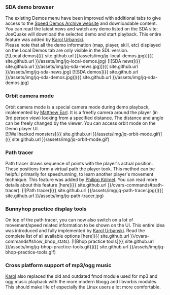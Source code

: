 ### SDA demo browser

The existing Demos menu have been improved with additional tabs to give access to the [Speed Demos Archive website](https://quake.speeddemosarchive.com/quake) and downloadable content. You can read the latest news and watch any demo listed on the SDA site: JoeQuake will download the selected demo and start playback. This entire feature was added by [Karol Urbanski](https://github.com/dexsda).  
Please note that all the demo information (map, player, skill, etc) displayed on the Local Demos tab are only visible in the SDL version.  
[![Local demos]({{ site.github.url }}/assets/img/jq-local-demos.jpg)]({{ site.github.url }}/assets/img/jq-local-demos.jpg)
[![SDA news]({{ site.github.url }}/assets/img/jq-sda-news.jpg)]({{ site.github.url }}/assets/img/jq-sda-news.jpg)
[![SDA demos]({{ site.github.url }}/assets/img/jq-sda-demos.jpg)]({{ site.github.url }}/assets/img/jq-sda-demos.jpg)

### Orbit camera mode

Orbit camera mode is a special camera mode during demo playback, implemented by [Matthew Earl](https://github.com/matthewearl). It is a freefly camera around the player (in 3rd person view) looking from a specified distance. The distance and angle can be freely changed by the viewer. You can access orbit mode on the Demo player UI.  
[![Wallhacked monsters]({{ site.github.url }}/assets/img/jq-orbit-mode.gif)]({{ site.github.url }}/assets/img/jq-orbit-mode.gif)

### Path tracer

Path tracer draws sequence of points with the player's actual position. These positions form a virtual path the player took. This method can be helpful primarily for speedrunning, to learn another player's movement technique. This feature was added by [Philipp Kölmel](https://github.com/philippkoelmel). You can read more details about this feature [here]({{ site.github.url }}/cvars-commands#path-tracer).
[![Path tracer]({{ site.github.url }}/assets/img/jq-path-tracer.jpg)]({{ site.github.url }}/assets/img/jq-path-tracer.jpg)

### Bunnyhop practice display tools

On top of the path tracer, you can now also switch on a lot of movement/speed related information to be shown on the UI. This entire idea was introduced and fully implemented by [Karol Urbanski](https://github.com/dexsda). Read the complete list of all available options [here]({{ site.github.url }}/cvars-commands#show_bhop_stats).
[![Bhop practice tools]({{ site.github.url }}/assets/img/jq-bhop-practice-tools.gif)]({{ site.github.url }}/assets/img/jq-bhop-practice-tools.gif)

### Cross platform support of mp3/ogg music

[Karol](https://github.com/dexsda) also replaced the old and outdated fmod module used for mp3 and ogg music playback with the more modern libogg and libvorbis modules. This should make life of especially the Linux users a lot more comfortable.
